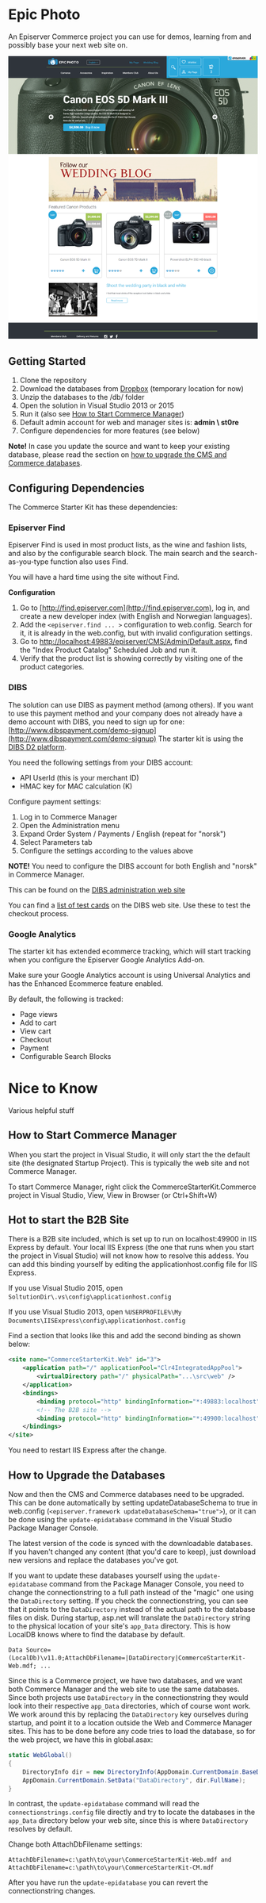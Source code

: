 # Epic Photo
An Episerver Commerce project you can use for demos, learning from and possibly base your next web site on.

![Start Page](https://raw.githubusercontent.com/BVNetwork/CommerceStarterKit/master/doc/img/screenshots/readme-start-page.png)

## Getting Started
1. Clone the repository
2. Download the databases from [Dropbox](https://dl.dropboxusercontent.com/u/3403147/2016-02-07-epicphoto.zip) (temporary location for now) 
3. Unzip the databases to the /db/ folder
4. Open the solution in Visual Studio 2013 or 2015
5. Run it (also see [How to Start Commerce Manager](#how-to-start-commerce-manager))
6. Default admin account for web and manager sites is: **admin \ st0re**
7. Configure dependencies for more features (see below)

**Note!** In case you update the source and want to keep your existing database, please read the section on [how to upgrade the CMS and Commerce databases](#how-to-upgrade-the-databases).

## Configuring Dependencies
The Commerce Starter Kit has these dependencies:

### Episerver Find
Episerver Find is used in most product lists, as the wine and fashion lists, and also by the configurable search block. The main search and the search-as-you-type function also uses Find.

You will have a hard time using the site without Find.

**Configuration**

1. Go to [http://find.episerver.com](http://find.episerver.com), log in, and create a new developer index (with English and Norwegian languages).
2. Add the `<episerver.find ... >` configuration to web.config. Search for it, it is already in the web.config, but with invalid configuration settings. 
2. Go to [http://localhost:49883/episerver/CMS/Admin/Default.aspx](http://localhost:49883/episerver/CMS/Admin/Default.aspx "Admin mode"), find the "Index Product Catalog" Scheduled Job and run it.
3. Verify that the product list is showing correctly by visiting one of the product categories.

### DIBS
The solution can use DIBS as payment method (among others). If you want to use this payment method and your company does not already have a demo account with DIBS, you need to sign up for one: [http://www.dibspayment.com/demo-signup](http://www.dibspayment.com/demo-signup) The starter kit is using the [DIBS D2 platform](http://tech.dibspayment.com/dibs_payment_window).

You need the following settings from your DIBS account:

* API UserId (this is your merchant ID)
* HMAC key for MAC calculation (K)

Configure payment settings:

1. Log in to Commerce Manager
2. Open the Administration menu
3. Expand Order System / Payments / English (repeat for "norsk")
4. Select Parameters tab
5. Configure the settings according to the values above

**NOTE!** You need to configure the DIBS account for both English and "norsk" in Commerce Manager. 

This can be found on the [DIBS administration web site](https://payment.architrade.com/login/login.action)

You can find a [list of test cards](http://tech.dibspayment.com/toolbox/test_information_cards) on the DIBS web site. Use these to test the checkout process.

### Google Analytics
The starter kit has extended ecommerce tracking, which will start tracking when you configure the Episerver Google Analytics Add-on.

Make sure your Google Analytics account is using Universal Analytics and has the Enhanced Ecommerce feature enabled.

By default, the following is tracked:

* Page views
* Add to cart
* View cart
* Checkout
* Payment
* Configurable Search Blocks 

# Nice to Know
Various helpful stuff

## How to Start Commerce Manager
When you start the project in Visual Studio, it will only start the the default site (the designated Startup Project). This is typically the web site and not Commerce Manager.

To start Commerce Manager, right click the CommerceStarterKit.Commerce project in Visual Studio, View, View in Browser (or Ctrl+Shift+W)

## Hot to start the B2B Site
There is a B2B site included, which is set up to run on localhost:49900 in IIS Express by default. Your local IIS Express (the one that runs when you start the project in Visual Studio) will not know how to resolve this addess. You can add this binding yourself by editing the applicationhost.config file for IIS Express.

If you use Visual Studio 2015, open `SoltutionDir\.vs\config\applicationhost.config`

If you use Visual Studio 2013, open `%USERPROFILE%\My Documents\IISExpress\config\applicationhost.config`

Find a section that looks like this and add the second binding as shown below:
```xml
<site name="CommerceStarterKit.Web" id="3">
    <application path="/" applicationPool="Clr4IntegratedAppPool">
        <virtualDirectory path="/" physicalPath="...\src\web" />
    </application>
    <bindings>
        <binding protocol="http" bindingInformation="*:49883:localhost" />
        <!-- The B2B site -->
        <binding protocol="http" bindingInformation="*:49900:localhost" />
    </bindings>
</site>
```
You need to restart IIS Express after the change.

## How to Upgrade the Databases
Now and then the CMS and Commerce databases need to be upgraded. This can be done automatically by setting updateDatabaseSchema to true in web.config (`<episerver.framework updateDatabaseSchema="true">`), or it can be done using the `update-epidatabase` command in the Visual Studio Package Manager Console. 

The latest version of the code is synced with the downloadable databases. If you haven't changed any content (that you'd care to keep), just download new versions and replace the databases you've got.

If you want to update these databases yourself using the `update-epidatabase` command from the Package Manager Console, you need to change the connectionstring to a full path instead of the "magic" one using the `DataDirectory` setting. If you check the connectionstring, you can see that it points to the `DataDirectory` instead of the actual path to the database files on disk. During startup, asp.net will translate the `DataDirectory` string to the physical location of your site's `app_Data` directory. This is how LocalDB knows where to find the database by default.

	Data Source=(LocalDb)\v11.0;AttachDbFilename=|DataDirectory|CommerceStarterKit-Web.mdf; ... 

Since this is a Commerce project, we have two databases, and we want both Commerce Manager and the web site to use the same databases. Since both projects use `DataDirectory` in the connectionstring they would look into their respective `app_Data` directories, which of course wont work. We work around this by replacing the `DataDirectory` key ourselves during startup, and point it to a location outside the Web and Commerce Manager sites. This has to be done before any code tries to load the database, so for the web project, we have this in global.asax:

```c#
static WebGlobal()
{
    DirectoryInfo dir = new DirectoryInfo(AppDomain.CurrentDomain.BaseDirectory + @"\..\..\db\");
    AppDomain.CurrentDomain.SetData("DataDirectory", dir.FullName);
}

``` 

In contrast, the `update-epidatabase` command will read the `connectionstrings.config` file directly and try to locate the databases in the `app_Data` directory below your web site, since this is where `DataDirectory` resolves by default. 

Change both AttachDbFilename settings:

	AttachDbFilename=c:\path\to\your\CommerceStarterKit-Web.mdf and
	AttachDbFilename=c:\path\to\your\CommerceStarterKit-CM.mdf

After you have run the `update-epidatabase` you can revert the connectionstring changes.

